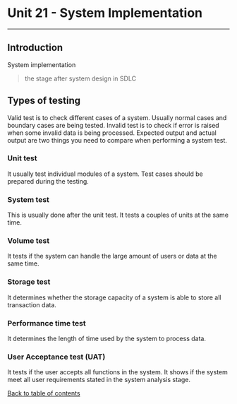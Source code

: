 # Unit 21 - System Implementation
---
## Introduction
System implementation

> the stage after system design in SDLC

## Types of testing
Valid test is to check different cases of a system. Usually normal cases and boundary cases are being tested.
Invalid test is to check if error is raised when some invalid data is being processed.
Expected output and actual output are two things you need to compare when performing a system test.
### Unit test
It usually test individual modules of a system. Test cases should be prepared during the testing.
### System test
This is usually done after the unit test. It tests a couples of units at the same time.
### Volume test
It tests if the system can handle the large amount of users or data at the same time.
### Storage test
It determines whether the storage capacity of a system is able to store all transaction data.
### Performance time test
It determines the length of time used by the system to process data.
### User Acceptance test (UAT)
It tests if the user accepts all functions in the system. It shows if the system meet all user requirements stated in the system analysis stage.

[Back to table of contents](../REVISION.md)
